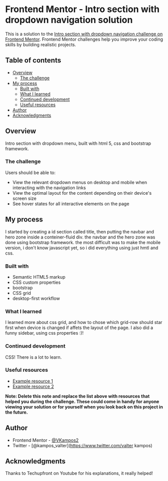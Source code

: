 # Frontend Mentor - Intro section with dropdown navigation solution

This is a solution to the [Intro section with dropdown navigation challenge on Frontend Mentor](https://www.frontendmentor.io/challenges/intro-section-with-dropdown-navigation-ryaPetHE5). Frontend Mentor challenges help you improve your coding skills by building realistic projects.

## Table of contents

- [Overview](#overview)
  - [The challenge](#the-challenge)
- [My process](#my-process)
  - [Built with](#built-with)
  - [What I learned](#what-i-learned)
  - [Continued development](#continued-development)
  - [Useful resources](#useful-resources)
- [Author](#author)
- [Acknowledgments](#acknowledgments)

## Overview
Intro section with dropdown menu, built with html 5, css and bootstrap framework.

### The challenge

Users should be able to:

- View the relevant dropdown menus on desktop and mobile when interacting with the navigation links
- View the optimal layout for the content depending on their device's screen size
- See hover states for all interactive elements on the page

## My process
I started by creating a id section called title, then putting the navbar and hero zone inside a conteiner-fluid div. the navbar and the hero zone was done using bootstrap framework. the most difficult was to make the mobile version, i don't know javascript yet, so i did everything using just hmtl and css.  

### Built with

- Semantic HTML5 markup
- CSS custom properties
- bootstrap
- CSS grid
- desktop-first workflow

### What I learned
I learned more about css grid, and how to chose which grid-row should star first when device is changed if affets the layout of the page.
I also did a funny sidebar, using css properties :)!

### Continued development
CSS!
There is a lot to learn.

### Useful resources

- [Example resource 1](https://https://www.w3schools.com/css/css_grid.asp)
- [Example resource 2](https://getbootstrap.com/docs/5.2/layout/grid/)  

**Note: Delete this note and replace the list above with resources that helped you during the challenge. These could come in handy for anyone viewing your solution or for yourself when you look back on this project in the future.**

## Author
- Frontend Mentor - [@VKampos2](https://www.frontendmentor.io/profile/VKampos2)
- Twitter - [@kampos_valter](https://www.twitter.com/valter kampos)

## Acknowledgments

Thanks to Techupfront on Youtube for his explanations, it really helped!
